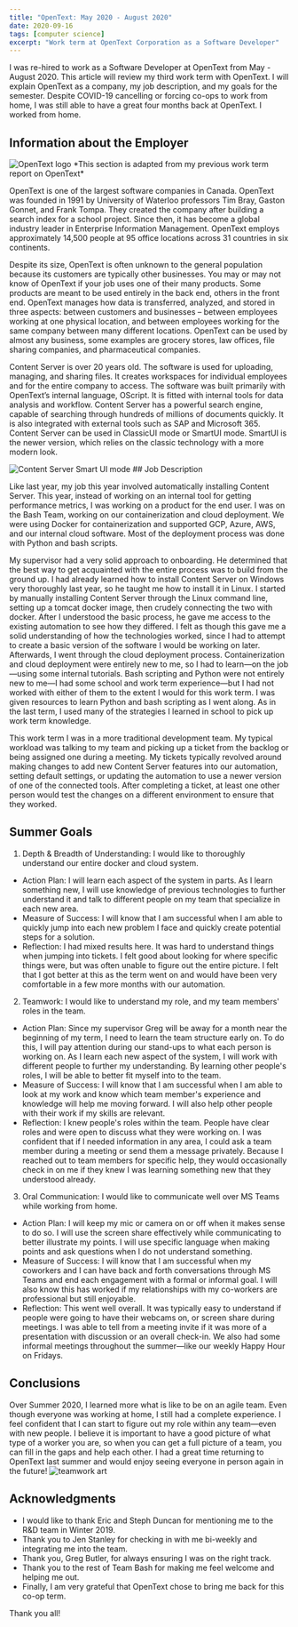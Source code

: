 ```yaml
---
title: "OpenText: May 2020 - August 2020"
date: 2020-09-16
tags: [computer science]
excerpt: "Work term at OpenText Corporation as a Software Developer"
---
```

I was re-hired to work as a Software Developer at OpenText from May - August 2020. This article will review my third work term with OpenText. I will explain OpenText as a company, my job description, and my goals for the semester. Despite COVID-19 cancelling or forcing co-ops to work from home, I was still able to have a great four months back at OpenText. I worked from home.

## Information about the Employer
<img src="{{ site.url }}{{ site.baseurl }}/images/ot-logo-2.png" alt="OpenText logo">
*This section is adapted from my previous work term report on OpenText*

OpenText is one of the largest software companies in Canada. OpenText was founded in 1991 by University of Waterloo professors Tim Bray, Gaston Gonnet, and Frank Tompa. They created the company after building a search index for a school project. Since then, it has become a global industry leader in Enterprise Information Management. OpenText employs approximately 14,500 people at 95 office locations across 31 countries in six continents.

Despite its size, OpenText is often unknown to the general population because its customers are typically other businesses. You may or may not know of OpenText if your job uses one of their many products. Some products are meant to be used entirely in the back end, others in the front end. OpenText manages how data is transferred, analyzed, and stored in three aspects: between customers and businesses – between employees working at one physical location, and between employees working for the same company between many different locations. OpenText can be used by almost any business, some examples are grocery stores, law offices, file sharing companies, and pharmaceutical companies.

Content Server is over 20 years old. The software is used for uploading, managing, and sharing files. It creates workspaces for individual employees and for the entire company to access. The software was built primarily with OpenText’s internal language, OScript. It is fitted with internal tools for data analysis and workflow. Content Server has a powerful search engine, capable of searching through hundreds of millions of documents quickly. It is also integrated with external tools such as SAP and Microsoft 365. Content Server can be used in ClassicUI mode or SmartUI mode. SmartUI is the newer version, which relies on the classic technology with a more modern look.

<img src="{{ site.url }}{{ site.baseurl }}/images/cs-smart.png" alt="Content Server Smart UI mode">
## Job Description

Like last year, my job this year involved automatically installing Content Server. This year, instead of working on an internal tool for getting performance metrics, I was working on a product for the end user. I was on the Bash Team, working on our containerization and cloud deployment. We were using Docker for containerization and supported GCP, Azure, AWS, and our internal cloud software. Most of the deployment process was done with Python and bash scripts. 

My supervisor had a very solid approach to onboarding. He determined that the best way to get acquainted with the entire process was to build from the ground up. I had already learned how to install Content Server on Windows very thoroughly last year, so he taught me how to install it in Linux. I started by manually installing Content Server through the Linux command line, setting up a tomcat docker image, then crudely connecting the two with docker. After I understood the basic process, he gave me access to the existing automation to see how they differed. I felt as though this gave me a solid understanding of how the technologies worked, since I had to attempt to create a basic version of the software I would be working on later. Afterwards, I went through the cloud deployment process. Containerization and cloud deployment were entirely new to me, so I had to learn—on the job—using some internal tutorials. Bash scripting and Python were not entirely new to me—I had some school and work term experience—but I had not worked with either of them to the extent I would for this work term. I was given resources to learn Python and bash scripting as I went along. As in the last term, I used many of the strategies I learned in school to pick up work term knowledge.

This work term I was in a more traditional development team. My typical workload was talking to my team and picking up a ticket from the backlog or being assigned one during a meeting. My tickets typically revolved around making changes to add new Content Server features into our automation, setting default settings, or updating the automation to use a newer version of one of the connected tools. After completing a ticket, at least one other person would test the changes on a different environment to ensure that they worked.


## Summer Goals
1.	Depth & Breadth of Understanding: I would like to thoroughly understand our entire docker and cloud system.
+ Action Plan: I will learn each aspect of the system in parts. As I learn something new, I will use knowledge of previous technologies to further understand it and talk to different people on my team that specialize in each new area. 
+ Measure of Success: I will know that I am successful when I am able to quickly jump into each new problem I face and quickly create potential steps for a solution.
+ Reflection: I had mixed results here. It was hard to understand things when jumping into tickets. I felt good about looking for where specific things were, but was often unable to figure out the entire picture. I felt that I got better at this as the term went on and would have been very comfortable in a few more months with our automation.
2.	Teamwork: I would like to understand my role, and my team members' roles in the team. 
+ Action Plan: Since my supervisor Greg will be away for a month near the beginning of my term, I need to learn the team structure early on. To do this, I will pay attention during our stand-ups to what each person is working on. As I learn each new aspect of the system, I will work with different people to further my understanding. By learning other people's roles, I will be able to better fit myself into to the team.  
+ Measure of Success: I will know that I am successful when I am able to look at my work and know which team member's experience and knowledge will help me moving forward. I will also help other people with their work if my skills are relevant.
+ Reflection: I knew people's roles within the team. People have clear roles and were open to discuss what they were working on. I was confident that if I needed information in any area, I could ask a team member during a meeting or send them a message privately. Because I reached out to team members for specific help, they would occasionally check in on me if they knew I was learning something new that they understood already.
3.	Oral Communication: I would like to communicate well over MS Teams while working from home.
+ Action Plan: I will keep my mic or camera on or off when it makes sense to do so. I will use the screen share effectively while communicating to better illustrate my points. I will use specific language when making points and ask questions when I do not understand something.
+ Measure of Success: I will know that I am successful when my coworkers and I can have back and forth conversations through MS Teams and end each engagement with a formal or informal goal. I will also know this has worked if my relationships with my co-workers are professional but still enjoyable.
+ Reflection: This went well overall. It was typically easy to understand if people were going to have their webcams on, or screen share during meetings. I was able to tell from a meeting invite if it was more of a presentation with discussion or an overall check-in. We also had some informal meetings throughout the summer—like our weekly Happy Hour on Fridays.

## Conclusions
Over Summer 2020, I learned more what is like to be on an agile team. Even though everyone was working at home, I still had a complete experience. I feel confident that I can start to figure out my role within any team—even with new people. I believe it is important to have a good picture of what type of a worker you are, so when you can get a full picture of a team, you can fill in the gaps and help each other. I had a great time returning to OpenText last summer and would enjoy seeing everyone in person again in the future! 
<img src="{{ site.url }}{{ site.baseurl }}/images/teamwork.png" alt="teamwork art">
## Acknowledgments
+ I would like to thank Eric and Steph Duncan for mentioning me to the R&D team in Winter 2019. 
+ Thank you to Jen Stanley for checking in with me bi-weekly and integrating me into the team. 
+ Thank you, Greg Butler, for always ensuring I was on the right track. 
+ Thank you to the rest of Team Bash for making me feel welcome and helping me out. 
+ Finally, I am very grateful that OpenText chose to bring me back for this co-op term. 

Thank you all!